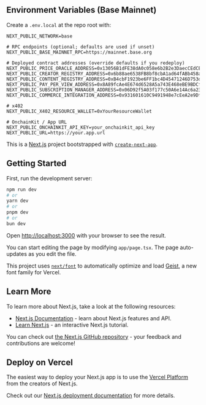 ## Environment Variables (Base Mainnet)

Create a `.env.local` at the repo root with:

```
NEXT_PUBLIC_NETWORK=base

# RPC endpoints (optional; defaults are used if unset)
NEXT_PUBLIC_BASE_MAINNET_RPC=https://mainnet.base.org

# Deployed contract addresses (override defaults if you redeploy)
NEXT_PUBLIC_PRICE_ORACLE_ADDRESS=0x13056B1dFE38dA0c058e6b2B2e3DaecCEdCEFFfF
NEXT_PUBLIC_CREATOR_REGISTRY_ADDRESS=0x6b88ae6538FB8bf8cbA1ad64fABb458aa0CE4263
NEXT_PUBLIC_CONTENT_REGISTRY_ADDRESS=0xB4cbF1923be6FF1bc4D45471246D753d34aB41d7
NEXT_PUBLIC_PAY_PER_VIEW_ADDRESS=0x8A89fcAe4E674d6528A5a743E468eBE9BDCf3101
NEXT_PUBLIC_SUBSCRIPTION_MANAGER_ADDRESS=0x06D92f5A03f177c50A6e14Ac6a231cb371e67Da4
NEXT_PUBLIC_COMMERCE_INTEGRATION_ADDRESS=0x931601610C9491948e7cEeA2e9Df480162e45409

# x402
NEXT_PUBLIC_X402_RESOURCE_WALLET=0xYourResourceWallet

# OnchainKit / App URL
NEXT_PUBLIC_ONCHAINKIT_API_KEY=your_onchainkit_api_key
NEXT_PUBLIC_URL=https://your.app.url
```

This is a [Next.js](https://nextjs.org) project bootstrapped with [`create-next-app`](https://nextjs.org/docs/app/api-reference/cli/create-next-app).

## Getting Started

First, run the development server:

```bash
npm run dev
# or
yarn dev
# or
pnpm dev
# or
bun dev
```

Open [http://localhost:3000](http://localhost:3000) with your browser to see the result.

You can start editing the page by modifying `app/page.tsx`. The page auto-updates as you edit the file.

This project uses [`next/font`](https://nextjs.org/docs/app/building-your-application/optimizing/fonts) to automatically optimize and load [Geist](https://vercel.com/font), a new font family for Vercel.

## Learn More

To learn more about Next.js, take a look at the following resources:

- [Next.js Documentation](https://nextjs.org/docs) - learn about Next.js features and API.
- [Learn Next.js](https://nextjs.org/learn) - an interactive Next.js tutorial.

You can check out [the Next.js GitHub repository](https://github.com/vercel/next.js) - your feedback and contributions are welcome!

## Deploy on Vercel

The easiest way to deploy your Next.js app is to use the [Vercel Platform](https://vercel.com/new?utm_medium=default-template&filter=next.js&utm_source=create-next-app&utm_campaign=create-next-app-readme) from the creators of Next.js.

Check out our [Next.js deployment documentation](https://nextjs.org/docs/app/building-your-application/deploying) for more details.
